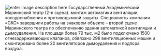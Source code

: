<!--t Мариинский театр t-->
<!--d Государственный Академический Мариинский театр (2-я сцена). монтаж автоматики вентиляции, холодоснабжения и противодымной защиты. d-->
<!--tag featured,госзаказ tag-->

![enter image description here][1]
Государственный Академический Мариинский театр (2-я сцена). монтаж автоматики вентиляции, холодоснабжения и противодымной защиты.
Специалисты компании «СКС» завершили работы на знаковом объекте – второй сцене Мариинского театра по обеспечению здания автоматикой вентиляции и дымоудаления. На площади более 79 тыс. м2 было подключено 1500 огнезадерживающих клапанов, обвязано 298 вентиляционных машин и смонтировано более 20 вентиляторов дымоудаления и подпора воздуха.


  [1]: http://scs.spb.ru/content/images/20190329014817-mariinsky-small.jpg